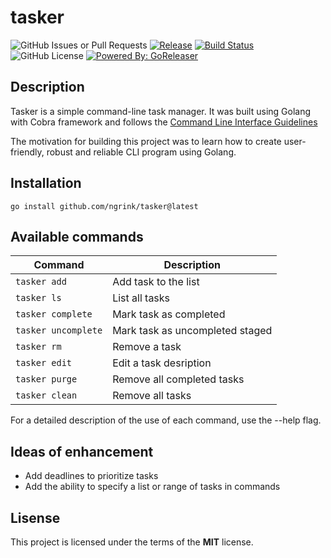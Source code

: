 # tasker
![GitHub Issues or Pull Requests](https://img.shields.io/github/issues/ngrink/tasker)
[![Release](https://img.shields.io/github/release/ngrink/tasker.svg)](https://github.com/ngrink/tasker/releases/latest)
[![Build Status](https://img.shields.io/github/actions/workflow/status/ngrink/tasker/build.yml?branch=main)](https://github.com/ngrink/tasker/actions?workflow=build)
![GitHub License](https://img.shields.io/github/license/ngrink/tasker)
[![Powered By: GoReleaser](https://img.shields.io/badge/powered%20by-goreleaser-green.svg)](https://github.com/goreleaser)

## Description

Tasker is a simple command-line task manager. It was built using Golang with Cobra framework and follows the [Command Line Interface Guidelines](https://clig.dev)

The motivation for building this project was to learn how to create user-friendly, robust and reliable CLI program using Golang.

## Installation

`go install github.com/ngrink/tasker@latest`

## Available commands
  
| Command | Description |
| --- | --- |
| `tasker add`              | Add task to the list |
| `tasker ls`               | List all tasks |
| `tasker complete`         | Mark task as completed |
| `tasker uncomplete`       | Mark task as uncompleted staged |
| `tasker rm`               | Remove a task |
| `tasker edit`             | Edit a task desription |
| `tasker purge`            | Remove all completed tasks |
| `tasker clean`            | Remove all tasks |
  
For a detailed description of the use of each command, use the --help flag.

## Ideas of enhancement

- Add deadlines to prioritize tasks
- Add the ability to specify a list or range of tasks in commands

## Lisense
This project is licensed under the terms of the **MIT** license.
